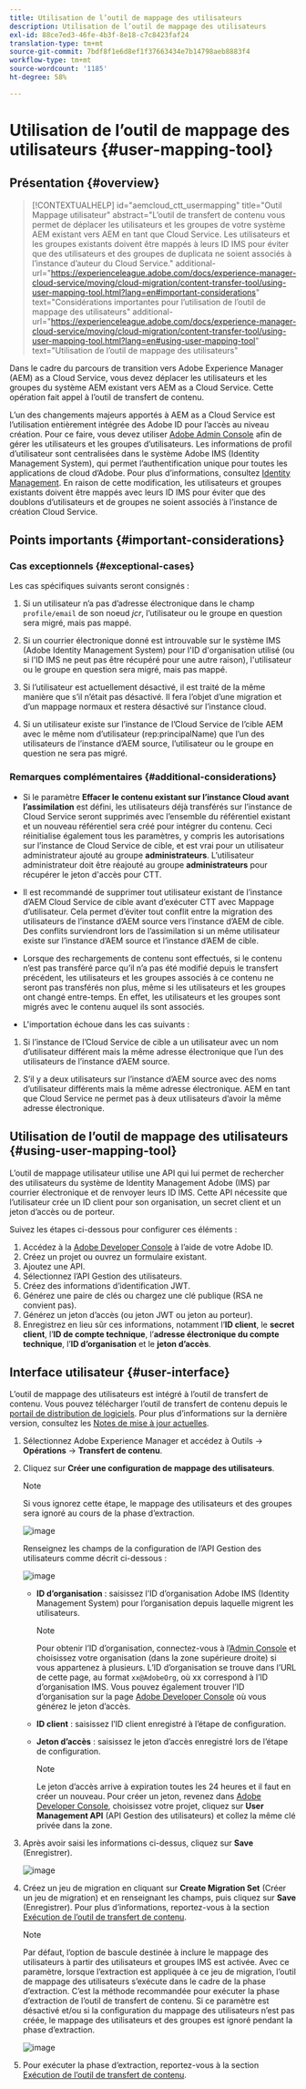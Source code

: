 ```yaml
---
title: Utilisation de l’outil de mappage des utilisateurs
description: Utilisation de l’outil de mappage des utilisateurs
exl-id: 88ce7ed3-46fe-4b3f-8e18-c7c8423faf24
translation-type: tm+mt
source-git-commit: 7bdf8f1e6d8ef1f37663434e7b14798aeb8883f4
workflow-type: tm+mt
source-wordcount: '1185'
ht-degree: 58%

---
```


# Utilisation de l’outil de mappage des utilisateurs {#user-mapping-tool}

## Présentation {#overview}

>[!CONTEXTUALHELP]
>id="aemcloud_ctt_usermapping"
>title="Outil Mappage utilisateur"
>abstract="L’outil de transfert de contenu vous permet de déplacer les utilisateurs et les groupes de votre système AEM existant vers AEM en tant que Cloud Service. Les utilisateurs et les groupes existants doivent être mappés à leurs ID IMS pour éviter que des utilisateurs et des groupes de duplicata ne soient associés à l’instance d’auteur du Cloud Service."
>additional-url="https://experienceleague.adobe.com/docs/experience-manager-cloud-service/moving/cloud-migration/content-transfer-tool/using-user-mapping-tool.html?lang=en#important-considerations" text="Considérations importantes pour l’utilisation de l’outil de mappage des utilisateurs"
>additional-url="https://experienceleague.adobe.com/docs/experience-manager-cloud-service/moving/cloud-migration/content-transfer-tool/using-user-mapping-tool.html?lang=en#using-user-mapping-tool" text="Utilisation de l’outil de mappage des utilisateurs"


Dans le cadre du parcours de transition vers Adobe Experience Manager (AEM) as a Cloud Service, vous devez déplacer les utilisateurs et les groupes du système AEM existant vers AEM as a Cloud Service. Cette opération fait appel à l’outil de transfert de contenu.

L’un des changements majeurs apportés à AEM as a Cloud Service est l’utilisation entièrement intégrée des Adobe ID pour l’accès au niveau création.  Pour ce faire, vous devez utiliser [Adobe Admin Console](https://helpx.adobe.com/fr/enterprise/using/admin-console.html) afin de gérer les utilisateurs et les groupes d’utilisateurs. Les informations de profil d’utilisateur sont centralisées dans le système Adobe IMS (Identity Management System), qui permet l’authentification unique pour toutes les applications de cloud d’Adobe. Pour plus d’informations, consultez [Identity Management](https://experienceleague.adobe.com/docs/experience-manager-cloud-service/overview/what-is-new-and-different.html?lang=fr#identity-management). En raison de cette modification, les utilisateurs et groupes existants doivent être mappés avec leurs ID IMS pour éviter que des doublons d’utilisateurs et de groupes ne soient associés à l’instance de création Cloud Service.

## Points importants {#important-considerations}

### Cas exceptionnels {#exceptional-cases}

Les cas spécifiques suivants seront consignés :

1. Si un utilisateur n’a pas d’adresse électronique dans le champ `profile/email` de son noeud *jcr*, l’utilisateur ou le groupe en question sera migré, mais pas mappé.

1. Si un courrier électronique donné est introuvable sur le système IMS (Adobe Identity Management System) pour l&#39;ID d&#39;organisation utilisé (ou si l&#39;ID IMS ne peut pas être récupéré pour une autre raison), l&#39;utilisateur ou le groupe en question sera migré, mais pas mappé.

1. Si l’utilisateur est actuellement désactivé, il est traité de la même manière que s’il n’était pas désactivé. Il fera l’objet d’une migration et d’un mappage normaux et restera désactivé sur l’instance cloud.

1. Si un utilisateur existe sur l’instance de l’Cloud Service de l’cible AEM avec le même nom d’utilisateur (rep:principalName) que l’un des utilisateurs de l’instance d’AEM source, l’utilisateur ou le groupe en question ne sera pas migré.

### Remarques complémentaires {#additional-considerations}

* Si le paramètre **Effacer le contenu existant sur l’instance Cloud avant l’assimilation** est défini, les utilisateurs déjà transférés sur l’instance de Cloud Service seront supprimés avec l’ensemble du référentiel existant et un nouveau référentiel sera créé pour intégrer du contenu. Ceci réinitialise également tous les paramètres, y compris les autorisations sur l’instance de Cloud Service de cible, et est vrai pour un utilisateur administrateur ajouté au groupe **administrateurs**. L’utilisateur administrateur doit être réajouté au groupe **administrateurs** pour récupérer le jeton d&#39;accès pour CTT.

* Il est recommandé de supprimer tout utilisateur existant de l’instance d’AEM Cloud Service de cible avant d’exécuter CTT avec Mappage d’utilisateur. Cela permet d’éviter tout conflit entre la migration des utilisateurs de l’instance d’AEM source vers l’instance d’AEM de cible. Des conflits surviendront lors de l’assimilation si un même utilisateur existe sur l’instance d’AEM source et l’instance d’AEM de cible.

* Lorsque des rechargements de contenu sont effectués, si le contenu n’est pas transféré parce qu’il n’a pas été modifié depuis le transfert précédent, les utilisateurs et les groupes associés à ce contenu ne seront pas transférés non plus, même si les utilisateurs et les groupes ont changé entre-temps. En effet, les utilisateurs et les groupes sont migrés avec le contenu auquel ils sont associés.

* L&#39;importation échoue dans les cas suivants :

1. Si l’instance de l’Cloud Service de cible a un utilisateur avec un nom d’utilisateur différent mais la même adresse électronique que l’un des utilisateurs de l’instance d’AEM source.

1. S’il y a deux utilisateurs sur l’instance d’AEM source avec des noms d’utilisateur différents mais la même adresse électronique. AEM en tant que Cloud Service ne permet pas à deux utilisateurs d’avoir la même adresse électronique.

## Utilisation de l’outil de mappage des utilisateurs {#using-user-mapping-tool}

L’outil de mappage utilisateur utilise une API qui lui permet de rechercher des utilisateurs du système de Identity Management Adobe (IMS) par courrier électronique et de renvoyer leurs ID IMS. Cette API nécessite que l’utilisateur crée un ID client pour son organisation, un secret client et un jeton d’accès ou de porteur.

Suivez les étapes ci-dessous pour configurer ces éléments :

1. Accédez à la [Adobe Developer Console](https://console.adobe.io) à l’aide de votre Adobe ID.
1. Créez un projet ou ouvrez un formulaire existant.
1. Ajoutez une API.
1. Sélectionnez l’API Gestion des utilisateurs.
1. Créez des informations d’identification JWT.
1. Générez une paire de clés ou chargez une clé publique (RSA ne convient pas).
1. Générez un jeton d’accès (ou jeton JWT ou jeton au porteur).
1. Enregistrez en lieu sûr ces informations, notamment l’**ID client**, le **secret client**, l’**ID de compte technique**, l’**adresse électronique du compte technique**, l’**ID d’organisation** et le **jeton d’accès**.

## Interface utilisateur {#user-interface}

L’outil de mappage des utilisateurs est intégré à l’outil de transfert de contenu. Vous pouvez télécharger l’outil de transfert de contenu depuis le [portail de distribution de logiciels](https://experience.adobe.com/#/downloads/content/software-distribution/en/aemcloud.html). Pour plus d’informations sur la dernière version, consultez les [Notes de mise à jour actuelles](/help/release-notes/release-notes-cloud/release-notes-current.md).

1. Sélectionnez Adobe Experience Manager et accédez à Outils -> **Opérations** -> **Transfert de contenu**.
1. Cliquez sur **Créer une configuration de mappage des utilisateurs**.

   >[!NOTE]
   >Si vous ignorez cette étape, le mappage des utilisateurs et des groupes sera ignoré au cours de la phase d’extraction.

   ![image](/help/move-to-cloud-service/content-transfer-tool/assets-user-mapping/user-mapping-1.png)

   Renseignez les champs de la configuration de l’API Gestion des utilisateurs comme décrit ci-dessous :

   ![image](/help/move-to-cloud-service/content-transfer-tool/assets-user-mapping/user-mapping-2.png)

   * **ID d’organisation** : saisissez l’ID d’organisation Adobe IMS (Identity Management System) pour l’organisation depuis laquelle migrent les utilisateurs.

      >[!NOTE]
      >Pour obtenir l’ID d’organisation, connectez-vous à l’[Admin Console](https://adminconsole.adobe.com/) et choisissez votre organisation (dans la zone supérieure droite) si vous appartenez à plusieurs. L’ID d’organisation se trouve dans l’URL de cette page, au format `xx@AdobeOrg`, où xx correspond à l’ID d’organisation IMS.  Vous pouvez également trouver l’ID d’organisation sur la page [Adobe Developer Console](https://console.adobe.io) où vous générez le jeton d’accès.

   * **ID client** : saisissez l’ID client enregistré à l’étape de configuration.

   * **Jeton d’accès** : saisissez le jeton d’accès enregistré lors de l’étape de configuration.

      >[!NOTE]
      >Le jeton d’accès arrive à expiration toutes les 24 heures et il faut en créer un nouveau. Pour créer un jeton, revenez dans [Adobe Developer Console](https://console.adobe.io), choisissez votre projet, cliquez sur **User Management API** (API Gestion des utilisateurs) et collez la même clé privée dans la zone.

1. Après avoir saisi les informations ci-dessus, cliquez sur **Save** (Enregistrer).

   ![image](/help/move-to-cloud-service/content-transfer-tool/assets-user-mapping/user-mapping-3.png)


1. Créez un jeu de migration en cliquant sur **Create Migration Set** (Créer un jeu de migration) et en renseignant les champs, puis cliquez sur **Save** (Enregistrer). Pour plus d’informations, reportez-vous à la section [Exécution de l’outil de transfert de contenu](/help/move-to-cloud-service/content-transfer-tool/using-content-transfer-tool.md#running-tool).

   >[!NOTE]
   >Par défaut, l’option de bascule destinée à inclure le mappage des utilisateurs à partir des utilisateurs et groupes IMS est activée. Avec ce paramètre, lorsque l’extraction est appliquée à ce jeu de migration, l’outil de mappage des utilisateurs s’exécute dans le cadre de la phase d’extraction. C’est la méthode recommandée pour exécuter la phase d’extraction de l’outil de transfert de contenu. Si ce paramètre est désactivé et/ou si la configuration du mappage des utilisateurs n’est pas créée, le mappage des utilisateurs et des groupes est ignoré pendant la phase d’extraction.

   ![image](/help/move-to-cloud-service/content-transfer-tool/assets-user-mapping/user-mapping-4.png)

1. Pour exécuter la phase d’extraction, reportez-vous à la section [Exécution de l’outil de transfert de contenu](/help/move-to-cloud-service/content-transfer-tool/using-content-transfer-tool.md#running-tool).
